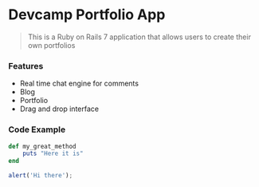 # Devcamp Portfolio App

> This is a Ruby on Rails 7 application that allows users to create their own portfolios

### Features

- Real time chat engine for comments
- Blog
- Portfolio
- Drag and drop interface

### Code Example

```ruby
def my_great_method
	puts "Here it is"
end
```

```javascript
alert('Hi there');
```

